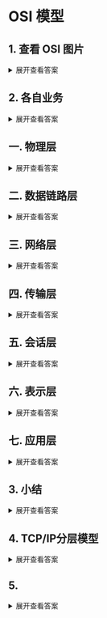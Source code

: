 # OSI 模型

## 1. 查看 OSI 图片
<details>
<summary>展开查看答案</summary>
<img src="../img/osi.gif" />
</details>

## 2. 各自业务
<details>
<summary>展开查看答案</summary>
<ul>
    <li>
        <b>物理层</b>
        <p>网卡，网线，集线器，中继器，调制解调器</p>
    </li>
    <li>
        <b>数据链路层</b>
        <p>网桥，交换机</p>
    </li>
    <li>
        <b>网络层</b>
        <p>路由器</p>
    </li>
    <li>
        <b>传输层</b>
        <p></p>
    </li>
    <li>
        <b>会话层</b>
        <p></p>
    </li>
    <li>
        <b>表示层</b>
        <p></p>
    </li>
    <li>
        <b>应用层</b>
        <p></p>
    </li>
</ul>
</details>

## 一. 物理层
<details>
<summary>展开查看答案</summary>
<ul>
    <li>
        <em>功能</em>
        <p>底层数据传输</p>
        <p>将数据的0、1转换为电压、脉冲光传输给物理的传输介质</p>
    </li>
    <li>
        <em>概括</em>
        <p>比特流与电子信号之间的转换，使用物理介质传输</p>
    </li>
    <li>
        <em>协议簇</em>
        <p>ISO2110，IEEE802，IEEE802.2，EIA/TIA RS-232、EIA/TIA RS-449、V.35、RJ-45</p>
    </li>
    <li>
        <em>封装内容</em>
        <p>二进制流</p>
        <p>比特流 也就是所谓电流</p>
    </li>
    <li>
        <em>简述</em>
        <p>在OSI参考模型中，物理层（Physical Layer）是参考模型的最低层，也是OSI模型的第一层。
物理层的主要功能是：利用传输介质为数据链路层提供物理连接，实现比特流的透明传输。
物理层的作用是实现相邻计算机节点之间比特流的透明传送，尽可能屏蔽掉具体传输介质和物理设备的差异。使其上面的数据链路层不必考虑网络的具体传输介质是什么。“透明传送比特流”表示经实际电路传送后的比特流没有发生变化，对传送的比特流来说，这个电路好像是看不见的。</p>
    </li>
</ul>
</details>

## 二. 数据链路层
<details>
<summary>展开查看答案</summary>
<ul>
    <li>
        <em>功能</em>
        <p>定义数据的基本格式，如何传输，如何标识</p>
        <p>帧编码和误差纠正控制</p>
    </li>
    <li>
        <em>概括</em>
        <p>数据帧和比特流之间的转换</p>
    </li>
    <li>
        <em>协议簇</em>
        <p>SLIP，CSLIP，PPP，MTU，ARP，RARP，SDLC、HDLC、PPP、STP、帧中继</p>
    </li>
    <li>
        <em>封装内容</em>
        <p>帧</p>
    </li>
    <li>
        <em>简述</em>
        <p>数据链路层会将0、1序列划分为具有意义的数据帧传送给对端（数据帧的生成与接收）。举个例子可能会更好理解，暂且把需要传输的数据看作为不同来源的水，如果直接倒入池子中时，是无法重新分辨出不同来源的水的。但如果将不同来源的灌入瓶子中并打上记号，那就能区分出不同来源的水。这也就是为什么要划分为具有意义的数据帧传送给对端。同时要注意的是，数据链路层只负责将数据运送给物理相连的两端，并不负责直接发送到最终地址。</p>
        <p>
        数据链路层（Data Link Layer）是OSI模型的第二层，负责建立和管理节点间的链路。该层的主要功能是：通过各种控制协议，将有差错的物理信道变为无差错的、能可靠传输数据帧的数据链路。
在计算机网络中由于各种干扰的存在，物理链路是不可靠的。因此，这一层的主要功能是在物理层提供的比特流的基础上，通过差错控制、流量控制方法，使有差错的物理线路变为无差错的数据链路，即提供可靠的通过物理介质传输数据的方法。
该层通常又被分为介质访问控制（MAC）和逻辑链路控制（LLC）两个子层。</p>
<ul>
    <li>MAC子层的主要任务是解决共享型网络中多用户对信道竞争的问题，完成网络介质的访问控制；</li>
    <li>LLC子层的主要任务是建立和维护网络连接，执行差错校验、流量控制和链路控制。</li>
</ul>
        <p>数据链路层的具体工作是接收来自物理层的位流形式的数据，并封装成帧，传送到上一层；同样，也将来自上层的数据帧，拆装为位流形式的数据转发到物理层；并且，还负责处理接收端发回的确认帧的信息，以便提供可靠的数据传输。</p>
    </li>
</ul>
</details>

## 三. 网络层
<details>
<summary>展开查看答案</summary>
<ul>
    <li>
        <em>功能</em>
        <p>定义IP编址，定义路由功能</p>
        <p>拥塞控制、网际互连</p>
    </li>
    <li>
        <em>概括</em>
        <p>经由哪个路由传递给哪个目标地址</p>
    </li>
    <li>
        <em>协议簇</em>
        <p>IP，ICMP，OSPF，BGP，IGMP，ARP，RARP，IPX、RIP、OSPF</p>
    </li>
    <li>
        <em>封装内容</em>
        <p>数据报</p>
    </li>
    <li>
        <em>简述</em>
        <p>网络层将数据从发送端的主机发送到接收端的主机，两台主机间可能会存在很多数据链路，但网络层就是负责找出一条相对顺畅的通路将数据传递过去。传输的地址使用的是IP地址。IP地址和我们的住址有点相似，我们的住址可以从省到市再到街逐步缩小范围，直至我们住址。IP地址也有这样的能力，通过不断转发到更近的IP地址，最终可以到达目标地址。</p>
        <p>网络层（Network Layer）是OSI模型的第三层，它是OSI参考模型中最复杂的一层，也是通信子网的最高一层。它在下两层的基础上向资源子网提供服务。其主要任务是：通过路由选择算法，为报文或分组通过通信子网选择最适当的路径。该层控制数据链路层与传输层之间的信息转发，建立、维持和终止网络的连接。具体地说，数据链路层的数据在这一层被转换为数据包，然后通过路径选择、分段组合、顺序、进/出路由等控制，将信息从一个网络设备传送到另一个网络设备。</p>
        <p>一般地，数据链路层是解决同一网络内节点之间的通信，而网络层主要解决不同子网间的通信。例如在广域网之间通信时，必然会遇到路由（即两节点间可能有多条路径）选择问题。 </p>
        <p>在实现网络层功能时，需要解决的主要问题如下：</p>
        <ul>
            <li>
            <b>寻址:</b>
            数据链路层中使用的物理地址（如MAC地址）仅解决网络内部的寻址问题。在不同子网之间通信时，为了识别和找到网络中的设备，每一子网中的设备都会被分配一个唯一的地址。由于各子网使用的物理技术可能不同，因此这个地址应当是逻辑地址（如IP地址）。
            </li>
            <li>
            <b>交换:</b>
            规定不同的信息交换方式。常见的交换技术有：线路交换技术和存储转发技术，后者又包括报文交换技术和分组交换技术。
            </li>
            <li>
            <b>路由算法:</b>
            当源节点和目的节点之间存在多条路径时，本层可以根据路由算法，通过网络为数据分组选择最佳路径，并将信息从最合适的路径由发送端传送到接收端。
            </li>
            <li>
            <b>连接服务:</b>
            与数据链路层流量控制不同的是，前者控制的是网络相邻节点间的流量，后者控制的是从源节点到目的节点间的流量。其目的在于防止阻塞，并进行差错检测。
            </li>
        </ul>
    </li>
</ul>

</details>

## 四. 传输层
<details>
<summary>展开查看答案</summary>
<ul>
    <li>
        <em>功能</em>
        <p>端到端传输数据的基本功能</p>
        <p>管理两个节点之间的数据传输</p>
    </li>
    <li>
        <em>概括</em>
        <p>是否有数据丢失</p>
    </li>
    <li>
        <em>协议簇</em>
        <p>TCP，UDP</p>
    </li>
    <li>
        <em>封装内容</em>
        <p>报文段</p>
    </li>
    <li>
        <em>简述</em>
        <p>OSI下3层的主要任务是数据通信，上3层的任务是数据处理。而传输层（Transport Layer）是OSI模型的第4层。因此该层是通信子网和资源子网的接口和桥梁，起到承上启下的作用。</p>
        <p>该层的主要任务是：向用户提供可靠的端到端的差错和流量控制，保证报文的正确传输。传输层的作用是向高层屏蔽下层数据通信的细节，即向用户透明地传送报文。该层常见的协议：TCP/IP中的TCP协议、Novell网络中的SPX协议和微软的NetBIOS/NetBEUI协议。
传输层提供会话层和网络层之间的传输服务，这种服务从会话层获得数据，并在必要时，对数据进行分割。然后，传输层将数据传递到网络层，并确保数据能正确无误地传送到网络层。因此，传输层负责提供两节点之间数据的可靠传送，当两节点的联系确定之后，传输层则负责监督工作。综上，传输层的主要功能如下：</p>
<ul>
    <li>
    <b>传输连接管理</b>
    提供建立、维护和拆除传输连接的功能。传输层在网络层的基础上为高层提供“面向连接”和“面向无接连”的两种服务。
    </li>
    <li>
    <b>处理传输差错</b>
    提供可靠的“面向连接”和不太可靠的“面向无连接”的数据传输服务、差错控制和流量控制。在提供“面向连接”服务时，通过这一层传输的数据将由目标设备确认，如果在指定的时间内未收到确认信息，数据将被重发。
    </li>
</ul>
    </li>
</ul>
</details>

## 五. 会话层
<details>
<summary>展开查看答案</summary>
<ul>
    <li>
        <em>功能</em>
        <p>控制应用程序之间会话能力</p>
        <p>建立、管理和维护通信</p>
    </li>
    <li>
        <em>概括</em>
        <p>何时建立连接、何时断开连接以及保持多久连接</p>
    </li>
    <li>
        <em>协议簇</em>
        <p>NetBIOS、ZIP</p>
    </li>
    <li>
        <em>封装内容</em>
        <p></p>
    </li>
    <li>
        <em>简述</em>
        <p>会话层(Session)是建立在传输层之上，利用传输层提供的服务，使应用建立和维持会话，并能使会话获得同步。
⑴为会话实体间建立连接
为给两个对等会话服务用户建立一个会话连接,应该做如下几项工作.
① 将会话地址映射为运输地址.
② 选择需要的运输服务质量参数(QOS).
③ 对会话参数进行协商.
④ 识别各个会话连接.
⑤ 传送有限的透明用户数据.
⑵数据传输阶段‘
这个阶段是在两个会话用户之间实现有组织的,同步的数据传输.用户数据单元为SSDU,而协议数据单元为SPDU.会话用户之间的数据传送过程是将SSDU转变成SPDU进行的.
⑶连接释放
连接释放是通过"有序释放","废弃"，"有限量透明用户数据传送"等功能单元来释放会话连接的。</p>
        <p>会话层（Session Layer）是OSI模型的第5层，是用户应用程序和网络之间的接口，主要任务是：向两个实体的表示层提供建立和使用连接的方法。将不同实体之间的表示层的连接称为会话。因此会话层的任务就是组织和协调两个会话进程之间的通信，并对数据交换进行管理。</p>
        <p>用户可以按照半双工、单工和全双工的方式建立会话。当建立会话时，用户必须提供他们想要连接的远程地址。而这些地址与MAC（介质访问控制子层）地址或网络层的逻辑地址不同，它们是为用户专门设计的，更便于用户记忆。域名（DN）就是一种网络上使用的远程地址例如：www.3721.com就是一个域名。会话层的具体功能如下:</p>
        <ul>
            <li>
            <b>会话管理:</b>
            允许用户在两个实体设备之间建立、维持和终止会话，并支持它们之间的数据交换。例如提供单方向会话或双向同时会话，并管理会话中的发送顺序，以及会话所占用时间的长短。
            </li>
            <li>
            <b>会话流量控制:</b>
            提供会话流量控制和交叉会话功能。
            </li>
            <li>
            <b>寻址:</b>
            使用远程地址建立会话连接。
            </li>
            <li>
            <b>出错控制:</b>
            从逻辑上讲会话层主要负责数据交换的建立、保持和终止，但实际的工作却是接收来自传输层的数据，并负责纠正错误。会话控制和远程过程调用均属于这一层的功能。但应注意，此层检查的错误不是通信介质的错误，而是磁盘空间、打印机缺纸等类型的高级错误。
            </li>
        </ul>
    </li>
</ul>

</details>

## 六. 表示层
<details>
<summary>展开查看答案</summary>
<ul>
    <li>
        <em>功能</em>
        <p>数据格式化、代码转换、数据加密</p>
    </li>
    <li>
        <em>概括</em>
        <p>接收不同数据格式图片、文本、视频、声音流转换成网络数据标准格式</p>
    </li>
    <li>
        <em>协议簇</em>
        <p>ASCII、ASN.1、JPEG、MPEG</p>
    </li>
    <li>
        <em>封装内容</em>
        <p></p>
    </li>
    <li>
        <em>简述</em>
        <p>表示层位于OSI分层结构的第六层，它的主要作用之一是为异种机通信提供一种公共语言，以便能进行互操作。这种类型的服务之所以需要，是因为不同的计算机体系结构使用的数据表示法不同。与第五层提供透明的数据运输不同，表示层是处理所有与数据表示及运输有关的问题，包括转换、加密和压缩。
在表示层，数据将按照网络能理解的方案进行格式化；这种格式化也因所使用网络的类型不同而不同。表示层管理数据的解密与加密，如系统口令的处理如果在Internet上查询你银行账户，使用的即是一种安全连接。你的账户数据在发送前被加密，在网络的另一端，表示层将对接收到的数据解密。除此之外，表示层协议还对图片和文件格式信息进行解码和编码。
加密分为链路加密和端到端的加密。对于表示层，参与的加密属于端到端的加密，指信息由发送端自动加密，并进入TCP/IP数据包封装，然后作为不可阅读和不可识别的数据进入互联网。到达目的地后，再自动充足解密，成为可读数据。端到端加密面向网络高层主体，不对下层协议进行信息加密，协议信息以明文进行传送，用户数据在中央节点不需解密。</p>
        <p>表示层（Presentation Layer）是OSI模型的第六层，它对来自应用层的命令和数据进行解释，对各种语法赋予相应的含义，并按照一定的格式传送给会话层。其主要功能是“处理用户信息的表示问题，如编码、数据格式转换和加密解密”等。表示层的具体功能如下：
数据格式处理：协商和建立数据交换的格式，解决各应用程序之间在数据格式表示上的差异。</p>
<ul>
    <li>
    <b>数据的编码:</b>
    处理字符集和数字的转换。例如由于用户程序中的数据类型（整型或实型、有符号或无符号等）、用户标识等都可以有不同的表示方式，因此，在设备之间需要具有在不同字符集或格式之间转换的功能。
    </li>
    <li>
    <b>压缩和解压缩:</b>
    为了减少数据的传输量，这一层还负责数据的压缩与恢复。
    </li>
    <li>
    <b>数据的加密和解密:</b>
    可以提高网络的安全性
    </li>
</ul>
    </li>
</ul>
</details>

## 七. 应用层
<details>
<summary>展开查看答案</summary>
<ul>
    <li>
        <em>功能</em>
        <p>各种应用软件，包括 Web 应用</p>
        <p>针对特定应用的协议</p>
        <p>文件传输、电子邮件...</p>
    </li>
    <li>
        <em>概括</em>
        <p>
        电子邮件 <===> 电子邮件协议<br />
        远程传输 <===> 远程传输协议<br />
        文件传输 <===> 文件传输协议<br />
        </p>
    </li>
    <li>
        <em>协议簇</em>
        <p>
        TFTP，HTTP，SNMP，FTP，SMTP，DNS，RIP，Telnet
        </p>
    </li>
    <li>
        <em>封装内容</em>
        <p>报文</p>
    </li>
    <li>
        <em>简述</em>
        <p>
        网络应用层是通信用户之间的窗口，为用户提供网络管理、文件传输、事务处理等服务。其中包含了若干个独立的、用户通用的服务协议模块。网络应用层是OSI的最高层，为网络用户之间的通信提供专用的程序。应用层的内容主要取决于用户的各自需要，这一层设计的主要问题是分布数据库、分布计算技术、网络操作系统和分布操作系统、远程文件传输、电子邮件、终端电话及远程作业登录与控制等。
        </p>
        <p>
        应用层（Application Layer）是OSI参考模型的最高层，它是计算机用户，以及各种应用程序和网络之间的接口，其功能是直接向用户提供服务，完成用户希望在网络上完成的各种工作。它在其他6层工作的基础上，负责完成网络中应用程序与网络操作系统之间的联系，建立与结束使用者之间的联系，并完成网络用户提出的各种网络服务及应用所需的监督、管理和服务等各种协议。此外，该层还负责协调各个应用程序间的工作。
        </p>
        <p>
应用层为用户提供的服务和协议有：文件服务、目录服务、文件传输服务（FTP）、远程登录服务（Telnet）、电子邮件服务（E-mail）、打印服务、安全服务、网络管理服务、数据库服务等。上述的各种网络服务由该层的不同应用协议和程序完成，不同的网络操作系统之间在功能、界面、实现技术、对硬件的支持、安全可靠性以及具有的各种应用程序接口等各个方面的差异是很大的
        </p>
        <p>
            应用层的主要功能如下：
        </p>
        <ul>
            <li>
                <b>用户接口:</b>
                应用层是用户与网络，以及应用程序与网络间的直接接口，使得用户能够与网络进行交互式联系。
            </li>
            <li>
                <b>实现各种服务:</b>
                该层具有的各种应用程序可以完成和实现用户请求的各种服务。    
            </li>
        </ul>
    </li>
</ul>
</details>

## 3. 小结
<details>
<summary>展开查看答案</summary>
<p>
    由于OSI是一个理想的模型，因此一般网络系统只涉及其中的几层，很少有系统能够具有所有的7层，并完全遵循它的规定。
在7层模型中，每一层都提供一个特殊的网络功能。从网络功能的角度观察：
</p>
<ul>
    <li>下面4层（物理层、数据链路层、网络层和传输层）主要提供数据传输和交换功能，即以节点到节点之间的通信为主；</li>
    <li>第4层作为上下两部分的桥梁，是整个网络体系结构中最关键的部分；</li>
    <li>而上3层（会话层、表示层和应用层）则以提供用户与应用程序之间的信息和数据处理功能为主</li>
    <li>简言之，下4层主要完成通信子网的功能，上3层主要完成资源子网的功能。</li>
</ul>
</details>

## 4. TCP/IP分层模型
<details>
<summary>展开查看答案</summary>
<p>TCP/IP协议被组织成四个概念层，其中有三层对应于ISO参考模型中的相应层。ICP/IP协议族并不包含物理层和数据链路层，因此它不能独立完成整个计算机网络系统的功能，必须与许多其他的协议协同工作</p>
<img src="../img/4.png"/>
<ul>
    <li>
        <b>第一层:网络接口层</b>
        <p>包括用于协作IP数据在已有网络介质上传输的协议。实际上TCP/IP标准并不定义与ISO数据链路层和物理层相对应的功能。相反，它定义像地址解析协议(Address Resolution Protocol,ARP)这样的协议，提供TCP/IP协议的数据结构和实际物理硬件之间的接口。</p>
    </li>
    <li>
        <b>第二层:网间层</b>
        <p>对应于OSI七层参考模型的网络层。本层包含IP协议、RIP协议(Routing Information Protocol，路由信息协议)，负责数据的包装、寻址和路由。同时还包含网间控制报文协议(Internet Control Message Protocol,ICMP)用来提供网络诊断信息。</p>
    </li>
    <li>
        <b>第三层:传输层</b>
        <p>对应于OSI七层参考模型的传输层，它提供两种端到端的通信服务。其中TCP协议(Transmission Control Protocol)提供可靠的数据流运输服务，UDP协议(Use Datagram Protocol)提供不可靠的用户数据报服务。</p>
    </li>
    <li>
        <b>第四层:应用层</b>
        <p>对应于OSI七层参考模型的应用层和表达层。因特网的应用层协议包括Finger、Whois、FTP(文件传输协议)、Gopher、HTTP(超文本传输协议)、Telent(远程终端协议)、SMTP(简单邮件传送协议)、IRC(因特网中继会话)、NNTP（网络新闻传输协议）等，这也是本书将要讨论的重点。</p>
    </li>
</ul>
</details>

## 5. 
<details>
<summary>展开查看答案</summary>
</details>

